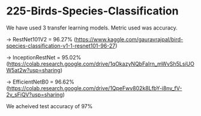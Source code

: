 # 225-Birds-Species-Classification

We have used 3 transfer learning models. Metric used was accuracy.

-> RestNet101V2     = 96.27% (https://www.kaggle.com/gauravrajpal/bird-species-classification-v1-1-resnet101-96-27)

-> InceptionRestNet = 95.02% (https://colab.research.google.com/drive/1qOkazyNQbFaIrn_mWvSh5LsiUOW5at2w?usp=sharing)

-> EfficientNetB0   = 96.62% (https://colab.research.google.com/drive/1QpeFwv802k8LfbY-i8nv_fV-2v_sFiQV?usp=sharing)

We acheived test accuracy of 97%
